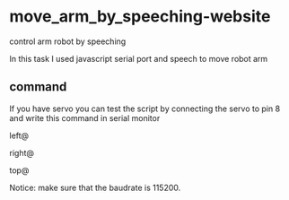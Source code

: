 # move_arm_by_speeching-website


 control arm robot by speeching


In this task I used javascript serial port and speech to move robot arm


## command

If you have servo you can test the script by connecting the servo to pin 8 and write this command in serial monitor



left@

right@

top@


Notice: make sure that the baudrate is 115200.
